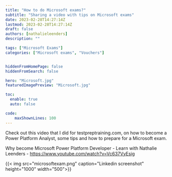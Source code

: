 ```yaml
---
title: "How to do Microsoft exams?"
subtitle: "Sharing a video with tips on Microsoft exams"
date: 2023-02-28T14:27:14Z
lastmod: 2023-02-28T14:27:14Z
draft: false
authors: [nathalieleenders]
description: ""

tags: ["Microsoft Exams"]
categories: ["Microsoft exams", "Vouchers"]


hiddenFromHomePage: false
hiddenFromSearch: false

hero: "Microsoft.jpg"
featuredImagePreview: "Microsoft.jpg"

toc:
  enable: true
  auto: false

code:
    maxShownLines: 100
---
```


Check out this video that I did for testpreptraining.com, on how to become a Power Platform Analyst, some tips and how to prepare for a Microsoft exam.

Why become Microsoft Power Platform Developer - Learn with Nathalie Leenders - https://www.youtube.com/watch?v=Vc637VyEsig

{{< img src="microsoftexam.png" caption="Linkedin screenshot" height="1000" width="500">}}
